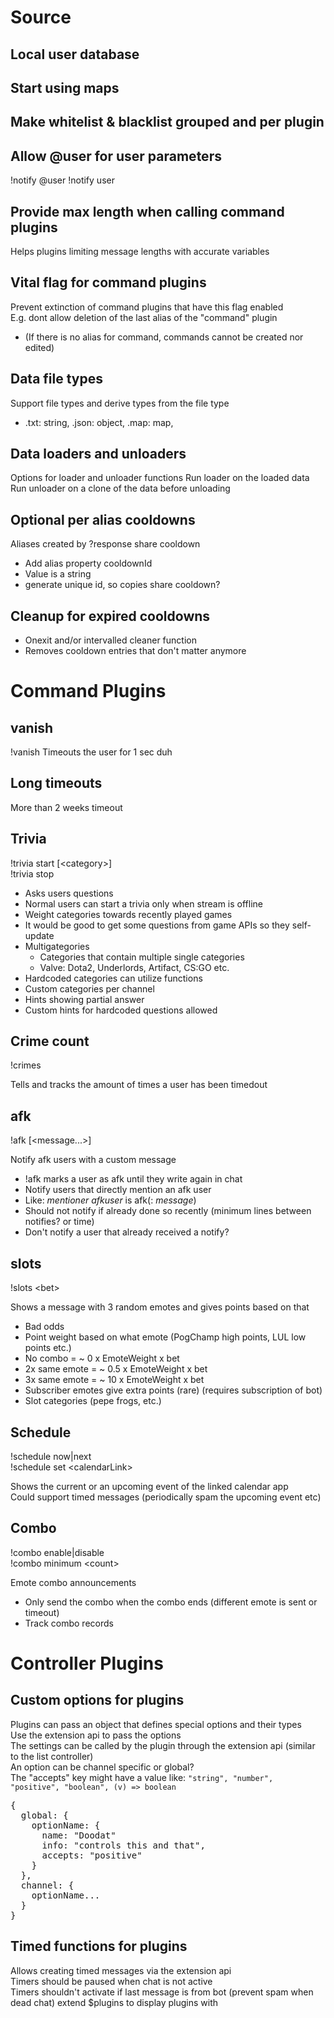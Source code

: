
# Source

## Local user database 

## Start using maps

## Make whitelist & blacklist grouped and per plugin

## Allow @user for user parameters
!notify @user
!notify user

## Provide max length when calling command plugins
Helps plugins limiting message lengths with accurate variables

## Vital flag for command plugins
Prevent extinction of command plugins that have this flag enabled  
E.g. dont allow deletion of the last alias of the "command" plugin  
- (If there is no alias for command, commands cannot be created nor edited)  

## Data file types
Support file types and derive types from the file type

- .txt: string, .json: object, .map: map,  

## Data loaders and unloaders

Options for loader and unloader functions
Run loader on the loaded data
Run unloader on a clone of the data before unloading

## Optional per alias cooldowns
Aliases created by ?response share cooldown

- Add alias property cooldownId
- Value is a string
- generate unique id, so copies share cooldown?

## Cleanup for expired cooldowns
- Onexit and/or intervalled cleaner function
- Removes cooldown entries that don't matter anymore

# Command Plugins

## vanish
!vanish
Timeouts the user for 1 sec duh

## Long timeouts
More than 2 weeks timeout

## Trivia
!trivia start [\<category>]  
!trivia stop  

- Asks users questions
- Normal users can start a trivia only when stream is offline
- Weight categories towards recently played games
- It would be good to get some questions from game APIs so they self-update
- Multigategories
  - Categories that contain multiple single categories
  - Valve: Dota2, Underlords, Artifact, CS:GO etc.
- Hardcoded categories can utilize functions
- Custom categories per channel
- Hints showing partial answer
- Custom hints for hardcoded questions allowed

## Crime count
!crimes  

Tells and tracks the amount of times a user has been timedout

## afk
!afk [<message...>]  

Notify afk users with a custom message
- !afk marks a user as afk until they write again in chat
- Notify users that directly mention an afk user
- Like: *mentioner* *afkuser* is afk(: *message*)
- Should not notify if already done so recently (minimum lines between notifies? or time)
- Don't notify a user that already received a notify?

## slots
!slots \<bet>  

Shows a message with 3 random emotes and gives points based on that
- Bad odds
- Point weight based on what emote (PogChamp high points, LUL low points etc.)
- No combo = ~ 0 x EmoteWeight x bet
- 2x same emote = ~ 0.5 x EmoteWeight x bet
- 3x same emote = ~ 10 x EmoteWeight x bet
- Subscriber emotes give extra points (rare) (requires subscription of bot)
- Slot categories (pepe frogs, etc.)

## Schedule
!schedule now|next  
!schedule set \<calendarLink>  

Shows the current or an upcoming event of the linked calendar app  
Could support timed messages (periodically spam the upcoming event etc)  

## Combo
!combo enable|disable  
!combo minimum \<count>  

Emote combo announcements
- Only send the combo when the combo ends (different emote is sent or timeout)
- Track combo records

# Controller Plugins

## Custom options for plugins

Plugins can pass an object that defines special options and their types  
Use the extension api to pass the options  
The settings can be called by the plugin through the extension api (similar to the list controller)  
An option can be channel specific or global?  
The "accepts" key might have a value like: `"string", "number", "positive", "boolean", (v) => boolean`
<pre>
{
  global: {
    optionName: {
      name: "Doodat"
      info: "controls this and that",
      accepts: "positive"
    }
  },
  channel: {
    optionName...
  }
}
</pre>

## Timed functions for plugins

Allows creating timed messages via the extension api  
Timers should be paused when chat is not active  
Timers shouldn't activate if last message is from bot (prevent spam when dead chat)
extend $plugins to display plugins with   
